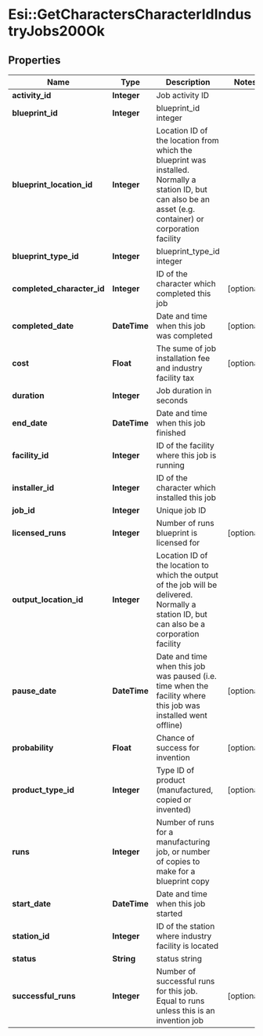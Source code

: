 # Esi::GetCharactersCharacterIdIndustryJobs200Ok

## Properties
Name | Type | Description | Notes
------------ | ------------- | ------------- | -------------
**activity_id** | **Integer** | Job activity ID | 
**blueprint_id** | **Integer** | blueprint_id integer | 
**blueprint_location_id** | **Integer** | Location ID of the location from which the blueprint was installed. Normally a station ID, but can also be an asset (e.g. container) or corporation facility | 
**blueprint_type_id** | **Integer** | blueprint_type_id integer | 
**completed_character_id** | **Integer** | ID of the character which completed this job | [optional] 
**completed_date** | **DateTime** | Date and time when this job was completed | [optional] 
**cost** | **Float** | The sume of job installation fee and industry facility tax | [optional] 
**duration** | **Integer** | Job duration in seconds | 
**end_date** | **DateTime** | Date and time when this job finished | 
**facility_id** | **Integer** | ID of the facility where this job is running | 
**installer_id** | **Integer** | ID of the character which installed this job | 
**job_id** | **Integer** | Unique job ID | 
**licensed_runs** | **Integer** | Number of runs blueprint is licensed for | [optional] 
**output_location_id** | **Integer** | Location ID of the location to which the output of the job will be delivered. Normally a station ID, but can also be a corporation facility | 
**pause_date** | **DateTime** | Date and time when this job was paused (i.e. time when the facility where this job was installed went offline) | [optional] 
**probability** | **Float** | Chance of success for invention | [optional] 
**product_type_id** | **Integer** | Type ID of product (manufactured, copied or invented) | [optional] 
**runs** | **Integer** | Number of runs for a manufacturing job, or number of copies to make for a blueprint copy | 
**start_date** | **DateTime** | Date and time when this job started | 
**station_id** | **Integer** | ID of the station where industry facility is located | 
**status** | **String** | status string | 
**successful_runs** | **Integer** | Number of successful runs for this job. Equal to runs unless this is an invention job | [optional] 


